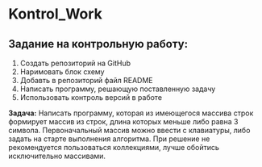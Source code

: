 # Kontrol_Work

## Задание на контрольную работу:

1. Создать репозиторий на GitHub
2. Наримовать блок схему
3. Добавть в репозиторий файл README
4. Написать программу, решающую поставленную задачу
5. Использовать контроль версий в работе

**Задача:**
Написать программу, которая из имеющегося массива строк формирует массив из строк, длина которых меньше либо равна 3 символа. Первоначальный массив можно ввести с клавиатуры, либо задать на старте выполнения алгоритма. При решение не рекомендуется пользоваться коллекциями, лучше обойтись исключительно массивами.